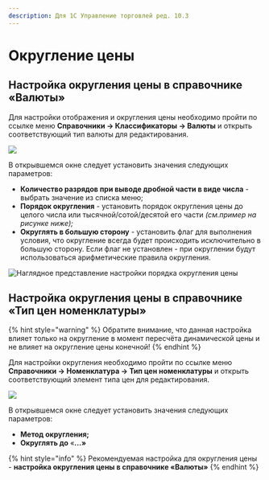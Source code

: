 ```yaml
---
description: Для 1С Управление торговлей ред. 10.3
---
```


# Округление цены

## Настройка округления цены в справочнике «Валюты»

Для настройки отображения и округления цены необходимо пройти по ссылке меню **Справочники → Классификаторы → Валюты** и открыть соответствующий тип валюты для редактирования.&#x20;

![](<../../.gitbook/assets/image-6 (2).png>)

В открывшемся окне следует установить значения следующих параметров:

* **Количество разрядов при выводе дробной части в виде числа** - выбрать значение из списка меню;
* **Порядок округления** - установить порядок округления цены до целого числа или тысячной/сотой/десятой его части _(см.пример на рисунке ниже);_
* **Округлять в большую сторону** - установить флаг для выполнения условия, что округление всегда будет происходить исключительно в большую сторону. Если флаг не установлен - при округлении будут использоваться арифметические правила округления.

![Наглядное представление настройки порядка округления цены](<../../.gitbook/assets/image-1 (6).png>)

## Настройка округления цены в справочнике «Тип цен номенклатуры»

{% hint style="warning" %}
Обратите внимание, что данная настройка влияет только на округление в момент пересчёта динамической цены и не влияет на округление цены конечной!
{% endhint %}

Для настройки округления необходимо пройти по ссылке меню **Справочники → Номенклатура → Тип цен номенклатуры** и открыть соответствующий элемент типа цен для редактирования.&#x20;

![](<../../.gitbook/assets/image-7 (5).png>)

В открывшемся окне следует установить значения следующих параметров:

* **Метод округления;**
* **Округлять до** «**...»**

{% hint style="info" %}
Рекомендуемая настройка для округления цены - **настройка округления цены в справочнике «Валюты»**
{% endhint %}
